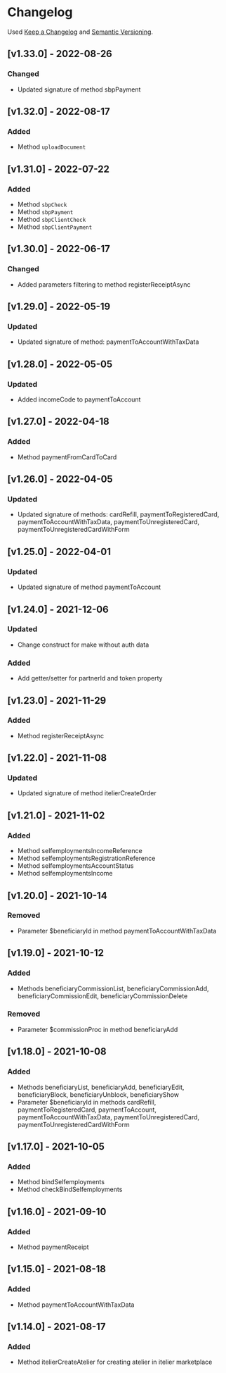 # Changelog
Used [Keep a Changelog](https://keepachangelog.com/en/1.0.0/) and [Semantic Versioning](https://semver.org/spec/v2.0.0.html).

## [v1.33.0] - 2022-08-26
### Changed
- Updated signature of method sbpPayment

## [v1.32.0] - 2022-08-17
### Added
- Method `uploadDocument`

## [v1.31.0] - 2022-07-22
### Added
- Method `sbpCheck`
- Method `sbpPayment`
- Method `sbpClientCheck`
- Method `sbpClientPayment`

## [v1.30.0] - 2022-06-17
### Changed
- Added parameters filtering to method registerReceiptAsync

## [v1.29.0] - 2022-05-19
### Updated
- Updated signature of method: paymentToAccountWithTaxData

## [v1.28.0] - 2022-05-05
### Updated
- Added incomeCode to paymentToAccount

## [v1.27.0] - 2022-04-18
### Added
- Method paymentFromCardToCard

## [v1.26.0] - 2022-04-05
### Updated
- Updated signature of methods: cardRefill, paymentToRegisteredCard, paymentToAccountWithTaxData, paymentToUnregisteredCard, paymentToUnregisteredCardWithForm

## [v1.25.0] - 2022-04-01
### Updated
- Updated signature of method paymentToAccount

## [v1.24.0] - 2021-12-06
### Updated
- Change construct for make without auth data
### Added
- Add getter/setter for partnerId and token property

## [v1.23.0] - 2021-11-29
### Added
- Method registerReceiptAsync

## [v1.22.0] - 2021-11-08
### Updated
- Updated signature of method itelierCreateOrder

## [v1.21.0] - 2021-11-02
### Added
- Method selfemploymentsIncomeReference
- Method selfemploymentsRegistrationReference
- Method selfemploymentsAccountStatus
- Method selfemploymentsIncome

## [v1.20.0] - 2021-10-14
### Removed
- Parameter $beneficiaryId in method paymentToAccountWithTaxData

## [v1.19.0] - 2021-10-12
### Added
- Methods beneficiaryCommissionList, beneficiaryCommissionAdd, beneficiaryCommissionEdit, beneficiaryCommissionDelete
### Removed
- Parameter $commissionProc in method beneficiaryAdd

## [v1.18.0] - 2021-10-08
### Added
- Methods beneficiaryList, beneficiaryAdd, beneficiaryEdit, beneficiaryBlock, beneficiaryUnblock, beneficiaryShow
- Parameter $beneficiaryId in methods cardRefill, paymentToRegisteredCard, paymentToAccount, paymentToAccountWithTaxData, paymentToUnregisteredCard, paymentToUnregisteredCardWithForm

## [v1.17.0] - 2021-10-05
### Added
- Method bindSelfemployments
- Method checkBindSelfemployments

## [v1.16.0] - 2021-09-10
### Added 
- Method paymentReceipt

## [v1.15.0] - 2021-08-18
### Added 
- Method paymentToAccountWithTaxData

## [v1.14.0] - 2021-08-17
### Added 
- Method itelierCreateAtelier for creating atelier in itelier marketplace
